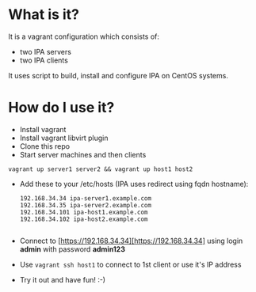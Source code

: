 # What is it?

It is a vagrant configuration which consists of:
  * two IPA servers
  * two IPA clients

It uses script to build, install and configure IPA on CentOS systems.

# How do I use it?

  * Install vagrant
  * Install vagrant libvirt plugin
  * Clone this repo
  * Start server machines and then clients

   ```vagrant up server1 server2 && vagrant up host1 host2```

  * Add these to your /etc/hosts (IPA uses redirect using fqdn hostname):

    ```
    192.168.34.34 ipa-server1.example.com 
    192.168.34.35 ipa-server2.example.com 
    192.168.34.101 ipa-host1.example.com
    192.168.34.102 ipa-host2.example.com


    ```

  * Connect to [https://192.168.34.34][https://192.168.34.34] using login **admin** with password **admin123**
  * Use ```vagrant ssh host1``` to connect to 1st client or use it's IP address
  * Try it out and have fun! :-)
